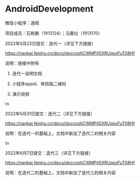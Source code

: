 # AndroidDevelopment
微信小程序：道雨

项目成员：石彬鹏（1913124）；冯嘉仪（1913170）


2022年5月23日提交：迭代一（详见下方链接）

https://nankai.feishu.cn/docs/doccnzhCWMPit5XRUqsxFuT08Hf

说明：链接中附有

1) 迭代一说明文档

2) 小程序appid、体验版二维码

3) 演示视频

\n

2022年5月31日提交：迭代二（详见下方链接）

https://nankai.feishu.cn/docs/doccnzhCWMPit5XRUqsxFuT08Hf

说明：在迭代一的基础上，文档中新加了迭代二的相关内容

\n

2022年6月7日提交：迭代三（详见下方链接）

https://nankai.feishu.cn/docs/doccnzhCWMPit5XRUqsxFuT08Hf

说明：在迭代二的基础上，文档中新加了迭代三的相关内容